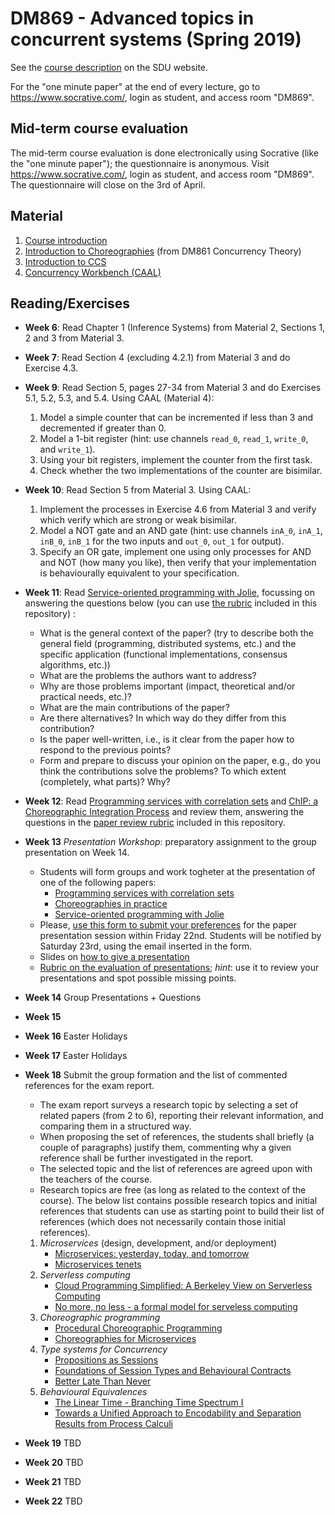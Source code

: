 # DM869 - Advanced topics in concurrent systems (Spring 2019)

See the [course description](http://odinlister.sdu.dk/fagbesk/internkode/DM869/en) on the SDU website.

For the "one minute paper" at the end of every lecture, go to https://www.socrative.com/, login as student, and access room "DM869".

## Mid-term course evaluation

The mid-term course evaluation is done electronically using Socrative (like the "one minute paper"); the questionnaire is anonymous. Visit https://www.socrative.com/, login as student, and access room "DM869". The questionnaire will close on the 3rd of April.

## Material

1. [Course introduction](slides/1-introduction.pdf)
1. [Introduction to Choreographies](https://www.fabriziomontesi.com/teaching/ct-2018/files/chor-notes.pdf) (from DM861 Concurrency Theory)
1. [Introduction to CCS](notes/introduction-to-CCS.pdf)
1. [Concurrency Workbench (CAAL)](http://caal.cs.aau.dk/)

## Reading/Exercises

* **Week 6**: Read Chapter 1 (Inference Systems) from Material 2, Sections 1, 2 and 3 from Material 3.
* **Week 7**: Read Section 4 (excluding 4.2.1) from Material 3 and do Exercise 4.3.
* **Week 9**: Read Section 5, pages 27-34 from Material 3 and do Exercises 5.1, 5.2, 5.3, and 5.4.
Using CAAL (Material 4):
  1. Model a simple counter that can be incremented if less than 3 and decremented if greater than 0. 
  1. Model a 1-bit register (hint: use channels `read_0`, `read_1`, `write_0`, and `write_1`). 
  1. Using your bit registers, implement the counter from the first task.
  1. Check whether the two implementations of the counter are bisimilar.
* **Week 10**: Read Section 5 from Material 3. Using CAAL:
  1. Implement the processes in Exercise 4.6 from Material 3 and verify which verify which are strong or weak bisimilar.
  1. Model a NOT gate and an AND gate (hint: use channels `inA_0`, `inA_1`, `inB_0`, `inB_1` for the two inputs and `out_0`, `out_1` for output). 
  1. Specify an OR gate, implement one using only processes for AND and NOT (how many you like), then verify that your implementation is behaviourally equivalent to your specification.
* **Week 11**: Read [Service-oriented programming with Jolie](https://www.fabriziomontesi.com/files/mgz14.pdf), focussing on answering the questions below (you can use [the rubric](https://github.com/mperessotti/acs2019/raw/master/paper_review_form.pdf) included in this repository) :
  - What is the general context of the paper? (try to describe both the general field (programming, distributed systems, etc.) and the specific application (functional implementations, consensus algorithms, etc.))
  - What are the problems the authors want to address?
  - Why are those problems important (impact, theoretical and/or practical needs, etc.)?
  - What are the main contributions of the paper?
  - Are there alternatives? In which way do they differ from this contribution?
  - Is the paper well-written, i.e., is it clear from the paper how to respond to the previous points?
  - Form and prepare to discuss your opinion on the paper, e.g., do you think the contributions solve the problems? To which extent (completely, what parts)? Why?
* **Week 12**: Read [Programming services with correlation sets](https://www.fabriziomontesi.com/files/mc11.pdf) and [ChIP: a Choreographic Integration Process](https://saveriogiallorenzo.com/publications/coopis2018/coopis2018.pdf) and review them, answering the questions in the [paper review rubric](https://github.com/mperessotti/acs2019/raw/master/paper_review_form.pdf) included in this repository.
* **Week 13** *Presentation Workshop*: preparatory assignment to the group presentation on Week 14.
  - Students will form groups and work togheter at the presentation of one of the following papers:
    - [Programming services with correlation sets](https://www.fabriziomontesi.com/files/mc11.pdf)
    - [Choreographies in practice](https://www.fabriziomontesi.com/files/cm16_forte.pdf)
    - [Service-oriented programming with Jolie](https://www.fabriziomontesi.com/files/mgz14.pdf)
  - Please, [use this form to submit your preferences](https://goo.gl/forms/4XK09WbhNfyJJoth2) for the paper presentation session within Friday 22nd. Students will be notified by Saturday 23rd, using the email inserted in the form.
  - Slides on [how to give a presentation](https://www.fabriziomontesi.com/teaching/mp-2016/files/howto_presentations.pdf)
  - [Rubric on the evaluation of presentations](https://www.fabriziomontesi.com/teaching/mp-2016/files/presentations_rubric.pdf); *hint*: use it to review your presentations and spot possible missing points.
* **Week 14** Group Presentations + Questions
* **Week 15** 
* **Week 16** Easter Holidays
* **Week 17** Easter Holidays
* **Week 18** Submit the group formation and the list of commented references for the exam report.
  - The exam report surveys a research topic by selecting a set of related papers (from 2 to 6), reporting their relevant information, and comparing them in a structured way.
  - When proposing the set of references, the students shall briefly (a couple of paragraphs) justify them, commenting why a given reference shall be further investigated in the report.
  - The selected topic and the list of references are agreed upon with the teachers of the course.
  - Research topics are free (as long as related to the context of the course). The below list contains possible research topics and initial references that students can use as starting point to build their list of references (which does not necessarily contain those initial references).

  1. *Microservices* (design, development, and/or deployment)
      - [Microservices: yesterday, today, and tomorrow](https://hal.inria.fr/hal-01631455/file/msytt.pdf)
      - [Microservices tenets](https://link.springer.com/article/10.1007/s00450-016-0337-0)
  1. *Serverless computing*
      - [Cloud Programming Simplified: A Berkeley View on Serverless Computing](https://arxiv.org/pdf/1902.03383.pdf)
      - [No more, no less - a formal model for serveless computing](https://arxiv.org/pdf/1903.07962.pdf)
  1. *Choreographic programming*
      - [Procedural Choreographic Programming](https://www.fabriziomontesi.com/files/cm17_forte.pdf)
      - [Choreographies for Microservices](https://www.conf-micro.services/2017/papers/Giallorenzo-Lanese.pdf)
  1. *Type systems for Concurrency*
      - [Propositions as Sessions](https://homepages.inf.ed.ac.uk/wadler/papers/propositions-as-sessions/propositions-as-sessions.pdf)
      - [Foundations of Session Types and Behavioural Contracts](http://di.fc.ul.pt/~vv/papers/huttel.lanese.etal_fondations-session-types.pdf)
      - [Better Late Than Never](http://delivery.acm.org/10.1145/3300000/3290337/popl19main-p274-p.pdf)
  1. *Behavioural Equivalences*
      - [The Linear Time - Branching Time Spectrum I](http://citeseerx.ist.psu.edu/viewdoc/download?doi=10.1.1.121.9596&rep=rep1&type=pdf)
      - [Towards a Unified Approach to Encodability and Separation Results from Process Calculi](http://wwwusers.di.uniroma1.it/~gorla/papers/G-IC10.pdf)
* **Week 19** TBD
* **Week 20** TBD
* **Week 21** TBD
* **Week 22** TBD
